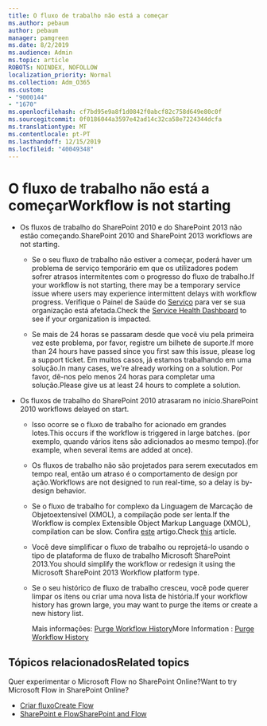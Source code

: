 ```yaml
---
title: O fluxo de trabalho não está a começar
ms.author: pebaum
author: pebaum
manager: pamgreen
ms.date: 8/2/2019
ms.audience: Admin
ms.topic: article
ROBOTS: NOINDEX, NOFOLLOW
localization_priority: Normal
ms.collection: Adm_O365
ms.custom:
- "9000144"
- "1670"
ms.openlocfilehash: cf7bd95e9a8f1d0842f0abcf82c758d649e80c0f
ms.sourcegitcommit: 0f0186044a3597e42ad14c32ca58e7224344dcfa
ms.translationtype: MT
ms.contentlocale: pt-PT
ms.lasthandoff: 12/15/2019
ms.locfileid: "40049348"
---
```

# <a name="workflow-is-not-starting"></a><span data-ttu-id="942d0-102">O fluxo de trabalho não está a começar</span><span class="sxs-lookup"><span data-stu-id="942d0-102">Workflow is not starting</span></span>

- <span data-ttu-id="942d0-103">Os fluxos de trabalho do SharePoint 2010 e do SharePoint 2013 não estão começando.</span><span class="sxs-lookup"><span data-stu-id="942d0-103">SharePoint 2010 and SharePoint 2013 workflows are not starting.</span></span>

    - <span data-ttu-id="942d0-104">Se o seu fluxo de trabalho não estiver a começar, poderá haver um problema de serviço temporário em que os utilizadores podem sofrer atrasos intermitentes com o progresso do fluxo de trabalho.</span><span class="sxs-lookup"><span data-stu-id="942d0-104">If your workflow is not starting, there may be a temporary service issue where users may experience intermittent delays with workflow progress.</span></span> <span data-ttu-id="942d0-105">Verifique o Painel de Saúde do [Serviço](https:/admin.microsoft.com/AdminPortal/Home#/servicehealth) para ver se sua organização está afetada.</span><span class="sxs-lookup"><span data-stu-id="942d0-105">Check the [Service Health Dashboard](https:/admin.microsoft.com/AdminPortal/Home#/servicehealth) to see if your organization is impacted.</span></span>

    - <span data-ttu-id="942d0-106">Se mais de 24 horas se passaram desde que você viu pela primeira vez este problema, por favor, registre um bilhete de suporte.</span><span class="sxs-lookup"><span data-stu-id="942d0-106">If more than 24 hours have passed since you first saw this issue, please log a support ticket.</span></span> <span data-ttu-id="942d0-107">Em muitos casos, já estamos trabalhando em uma solução.</span><span class="sxs-lookup"><span data-stu-id="942d0-107">In many cases, we're already working on a solution.</span></span> <span data-ttu-id="942d0-108">Por favor, dê-nos pelo menos 24 horas para completar uma solução.</span><span class="sxs-lookup"><span data-stu-id="942d0-108">Please give us at least 24 hours to complete a solution.</span></span>

- <span data-ttu-id="942d0-109">Os fluxos de trabalho do SharePoint 2010 atrasaram no início.</span><span class="sxs-lookup"><span data-stu-id="942d0-109">SharePoint 2010 workflows delayed on start.</span></span>

    - <span data-ttu-id="942d0-110">Isso ocorre se o fluxo de trabalho for acionado em grandes lotes.</span><span class="sxs-lookup"><span data-stu-id="942d0-110">This occurs if the workflow is triggered in large batches.</span></span> <span data-ttu-id="942d0-111">(por exemplo, quando vários itens são adicionados ao mesmo tempo).</span><span class="sxs-lookup"><span data-stu-id="942d0-111">(for example, when several items are added at once).</span></span>

    - <span data-ttu-id="942d0-112">Os fluxos de trabalho não são projetados para serem executados em tempo real, então um atraso é o comportamento de design por ação.</span><span class="sxs-lookup"><span data-stu-id="942d0-112">Workflows are not designed to run real-time, so a delay is by-design behavior.</span></span>

   -  <span data-ttu-id="942d0-113">Se o fluxo de trabalho for complexo da Linguagem de Marcação de Objetoextensível (XMOL), a compilação pode ser lenta.</span><span class="sxs-lookup"><span data-stu-id="942d0-113">If the Workflow is complex Extensible Object Markup Language (XMOL), compilation can be slow.</span></span> <span data-ttu-id="942d0-114">Confira [este](https://support.microsoft.com//kb/3043697) artigo.</span><span class="sxs-lookup"><span data-stu-id="942d0-114">Check [this](https://support.microsoft.com//kb/3043697) article.</span></span>

    - <span data-ttu-id="942d0-115">Você deve simplificar o fluxo de trabalho ou reprojetá-lo usando o tipo de plataforma de fluxo de trabalho Microsoft SharePoint 2013.</span><span class="sxs-lookup"><span data-stu-id="942d0-115">You should simplify the workflow or redesign it using the Microsoft SharePoint 2013 Workflow platform type.</span></span>

    - <span data-ttu-id="942d0-116">Se o seu histórico de fluxo de trabalho cresceu, você pode querer limpar os itens ou criar uma nova lista de história.</span><span class="sxs-lookup"><span data-stu-id="942d0-116">If your workflow history has grown large, you may want to purge the items or create a new history list.</span></span>

        <span data-ttu-id="942d0-117">Mais informações: [Purge Workflow History](https://blogs.technet.microsoft.com/marj/2015/08/07/sharepoint-2010-workflows-best-practice-purge-workflow-history-list-items/)</span><span class="sxs-lookup"><span data-stu-id="942d0-117">More Information : [Purge Workflow History](https://blogs.technet.microsoft.com/marj/2015/08/07/sharepoint-2010-workflows-best-practice-purge-workflow-history-list-items/)</span></span>


## <a name="related-topics"></a><span data-ttu-id="942d0-118">Tópicos relacionados</span><span class="sxs-lookup"><span data-stu-id="942d0-118">Related topics</span></span>
<span data-ttu-id="942d0-119">Quer experimentar o Microsoft Flow no SharePoint Online?</span><span class="sxs-lookup"><span data-stu-id="942d0-119">Want to try Microsoft Flow in SharePoint Online?</span></span>
- [<span data-ttu-id="942d0-120">Criar fluxo</span><span class="sxs-lookup"><span data-stu-id="942d0-120">Create Flow</span></span>](https://support.office.com/article/Create-a-flow-for-a-list-or-library-in-SharePoint-Online-or-OneDrive-for-Business-a9c3e03b-0654-46af-a254-20252e580d01) 
- [<span data-ttu-id="942d0-121">SharePoint e Flow</span><span class="sxs-lookup"><span data-stu-id="942d0-121">SharePoint and Flow</span></span>](https://flow.microsoft.com/blog/sharepoint-and-flow/) 


